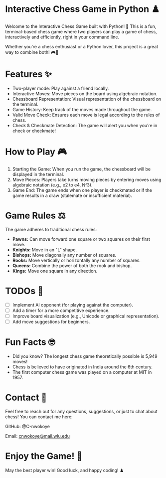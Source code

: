 # Interactive Chess Game in Python ♟️

Welcome to the Interactive Chess Game built with Python! 🐍 This is a fun, terminal-based chess game where two players can play a game of chess, interactively and efficiently, right in your command line.

Whether you’re a chess enthusiast or a Python lover, this project is a great way to combine both! 🎮🧠

# Features ✨

* Two-player mode: Play against a friend locally.
* Interactive Moves: Move pieces on the board using algebraic notation.
* Chessboard Representation: Visual representation of the chessboard on the terminal.
* Game History: Keep track of the moves made throughout the game.
* Valid Move Check: Ensures each move is legal according to the rules of chess.
* Check & Checkmate Detection: The game will alert you when you’re in check or checkmate!

# How to Play 🎮

1. Starting the Game: When you run the game, the chessboard will be displayed in the terminal.
2. Move Pieces: Players take turns moving pieces by entering moves using algebraic notation (e.g., e2 to e4, Nf3).
3. Game End: The game ends when one player is checkmated or if the game results in a draw (stalemate or insufficient material).

# Game Rules ⚖️

The game adheres to traditional chess rules:

* **Pawns:** Can move forward one square or two squares on their first move.
* **Knights:** Move in an "L" shape.
* **Bishops:** Move diagonally any number of squares.
* **Rooks:** Move vertically or horizontally any number of squares.
* **Queens:** Combine the power of both the rook and bishop.
* **Kings:** Move one square in any direction.

# TODOs 🚀

- [ ] Implement AI opponent (for playing against the computer).
- [ ] Add a timer for a more competitive experience.
- [ ] Improve board visualization (e.g., Unicode or graphical representation).
- [ ] Add move suggestions for beginners.

# Fun Facts 🤓

* Did you know? The longest chess game theoretically possible is 5,949 moves!
* Chess is believed to have originated in India around the 6th century.
* The first computer chess game was played on a computer at MIT in 1957.

# Contact 💬

Feel free to reach out for any questions, suggestions, or just to chat about chess! You can contact me here:

GitHub: @C-nwokoye

Email: cnwokoye@mail.wlu.edu

# Enjoy the Game! 🎉

May the best player win! Good luck, and happy coding! ♟️

